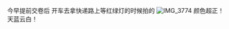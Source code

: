 今早提前交卷后
开车去拿快递路上等红绿灯的时候拍的
![IMG_3774](https://github.com/Tinyi777/skyoae/assets/174468615/18a04fa2-bd5a-4d40-bfe8-1e4031ee1c05)
颜色超正！天蓝云白！